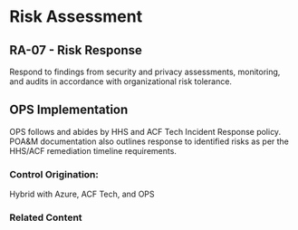 # Risk Assessment
## RA-07 - Risk Response

Respond to findings from security and privacy assessments, monitoring, and audits in accordance with organizational risk tolerance.

## OPS Implementation

OPS follows and abides by HHS and ACF Tech Incident Response policy. POA&M documentation also outlines response to identified risks as per the HHS/ACF remediation timeline requirements.

### Control Origination:

Hybrid with Azure, ACF Tech, and OPS

### Related Content
